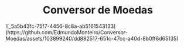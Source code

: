 <h1 align="center"> Conversor de Moedas </h1>
![_5a5b43fc-75f7-4456-8c8a-ab5161543133](https://github.com/EdmundoMonteiro/Conversor-Moedas/assets/103899240/dd882517-651c-47cc-a40d-8b0ff6d65135)

